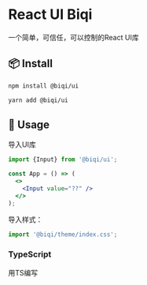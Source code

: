 # React UI Biqi

一个简单，可信任，可以控制的React UI库

## 📦 Install

```bash
npm install @biqi/ui
```

```bash
yarn add @biqi/ui
```

## 🔨 Usage

导入UI库

```jsx
import {Input} from '@biqi/ui';

const App = () => (
  <>
    <Input value="??" />
  </>
);
```

导入样式：

```jsx
import '@biqi/theme/index.css';
```

### TypeScript

用TS编写
